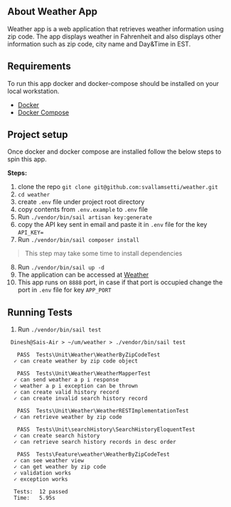 

## About Weather App

Weather app is a web application that retrieves weather information using zip code. The app displays weather in Fahrenheit and also displays other information such as zip code, city name and Day&Time in EST.

## Requirements
To run this app docker and docker-compose should be installed on your local workstation.
* [Docker](https://docs.docker.com/get-docker/)
* [Docker Compose](https://docs.docker.com/compose/install/)

## Project setup
Once docker and docker compose are installed follow the below steps to spin this app.

**Steps:**

1. clone the repo `git clone git@github.com:svallamsetti/weather.git`
2. `cd weather`
3. create `.env` file under project root directory   
4. copy contents from `.env.example` to `.env` file
5. Run `./vendor/bin/sail artisan key:generate`
6. copy the API key sent in email and paste it in `.env` file for the key `API_KEY=`
7. Run `./vendor/bin/sail composer install`
> This step may take some time to install dependencies
8. Run `./vendor/bin/sail up -d`
9. The application can be accessed at [Weather](http://127.0.0.1:8888/weather)
10. This app runs on `8888` port, in case if that port is occupied change the port in `.env` file for key `APP_PORT`

## Running Tests

1. Run `./vendor/bin/sail test`
```
 Dinesh@Sais-Air > ~/um/weather > ./vendor/bin/sail test

   PASS  Tests\Unit\Weather\WeatherByZipCodeTest
  ✓ can create weather by zip code object

   PASS  Tests\Unit\Weather\WeatherMapperTest
  ✓ can send weather a p i response
  ✓ weather a p i exception can be thrown
  ✓ can create valid history record
  ✓ can create invalid search history record

   PASS  Tests\Unit\Weather\WeatherRESTImplementationTest
  ✓ can retrieve weather by zip code

   PASS  Tests\Unit\searchHistory\SearchHistoryEloquentTest
  ✓ can create search history
  ✓ can retrieve search history records in desc order

   PASS  Tests\Feature\weather\WeatherByZipCodeTest
  ✓ can see weather view
  ✓ can get weather by zip code
  ✓ validation works
  ✓ exception works

  Tests:  12 passed
  Time:   5.95s

```

